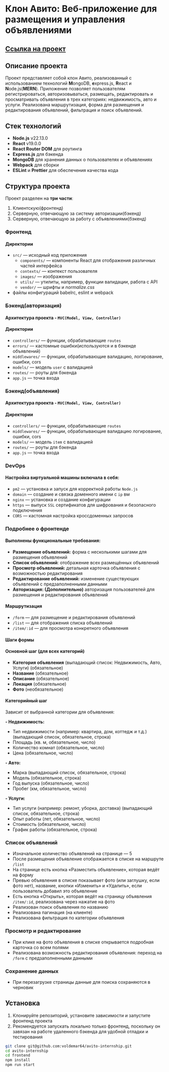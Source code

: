 ﻿# Клон Авито: Веб-приложение для размещения и управления объявлениями

## [Сcылка на проект](https://www.voldemar-avito.ru)

## Описание проекта

Проект представляет собой клон Авито, реализованный с использованием технологий **M**ongoDB, **e**xpress.js, **R**eact и **N**ode.js(**MERN**). Приложение позволяет пользователям регистрироваться, авторизовываться, размещать, редактировать и просматривать объявления в трех категориях: недвижимость, авто и услуги. Реализована маршрутизация, форма для размещения и редактирования объявлений, фильтрация и поиск объявлений.

## Стек технологий

- **Node.js** v22.13.0
- **React** v19.0.0
- **React Router DOM** для роутинга
- **Express.js** для бэкенда
- **MongoDB** для хранения данных о пользователях и объявлениях
- **Webpack** для сборки
- **ESLint** и **Prettier** для обеспечения качества кода

## Структура проекта

Проект разделен на **три части**: 
  1. Клиентскую(фронтенд) 
  2. Серверную, отвечающую за систему авторизации(бэкенд) 
  3. Серверную, отвечающую за работу с объявлениями(бэкенд)


### Фронтенд

#### Директории

- `src/` — исходный код приложения
    - `components/` — компоненты React для отображения различных частей интерфейса
    - `contexts/` — контекст пользователя
    - `images/` — изображения
    - `utils/` — утилиты, например, функции валидации, работа с API
    - `vendor/` — шрифты и *normalize.css*
- файлы конфигураций babelrc, eslint и webpack

### Бэкенд(авторизация)
#### Архитектура проекта - `MVC(Model, View, Controller)`
#### Директории

- `controllers/` — функции, обрабатывающие `routes`
- `errors/` — кастомные ошибки(используются и в бэкенде объявлений)
- `middlewares/` — функции, обрабатывающие валидацию, логирование, ошибки, cors
- `models/` — модель `user` с валидацией
- `routes/` — роуты для бэкенда
- `app.js` — точка входа

### Бэкенд(объявления)
#### Архитектура проекта - `MVC(Model, View, Controller)`
#### Директории

- `controllers/` — функции, обрабатывающие `routes`
- `middlewares/` — функции, обрабатывающие валидацию логирование, ошибки, cors
- `models/` — модель `item` с валидацией
- `routes/` — роуты для бэкенда
- `app.js` — точка входа

### DevOps
#### Настройка виртуальной машины включала в себя:
- `pm2` — установка и запуск для корректной работы `Node.js`
- `domain` — создание и связка доменного имени с `ip` вм
- `nginx` — установка и создание конфигурации
- `https` — выпуск `SSL` сертификатов для шифрования и безопасного подключения
- `CORS` — кастомная настройка кроссдоменных запросов

### Подробнее о фронтенде
#### Выполнены функциональные требования:
  - **Размещение объявлений:** форма с несколькими шагами для размещения объявлений
  - **Список объявлений**: отображение всех размещённых объявлений
  - **Просмотр объявлений:** детальная карточка объявления с возможностью редактирования
  - **Редактирование объявлений:** изменение существующих объявлений с предзаполненными данными
  - **Авторизация: (Дополнительно)** авторизация пользователей для размещения и редактирования объявлений

#### Маршрутизация
  - `/form` — для размещение и редактирования объявлений
  - `/list` — для отображения списка объявлений
  - `/item/:id` — для просмотра конкретного объявления

#### Шаги формы

#### Основной шаг (для всех категорий)
  - **Категория объявления** (выпадающий список: Недвижимость, Авто, Услуги) (обязательное)
  - **Название** (обязательное)
  - **Описание** (обязательное)
  - **Локация** (обязательное)
  - **Фото** (необязательное)

#### Категорийный шаг
Зависит от выбранной категории для объявления:

**- Недвижимость:**
  - Тип недвижимости (например: квартира, дом, коттедж и т.д.) (выпадающий список, обязательное, строка)
  - Площадь (кв. м, обязательное, число)
  - Количество комнат (обязательное, число)
  - Цена (обязательное, число)

**- Авто:**
  - Марка (выпадающий список, обязательное, строка)
  - Модель (обязательное, строка)
  - Год выпуска (обязательное, число)
  - Пробег (км, обязательное, число)

**- Услуги:**
  - Тип услуги (например: ремонт, уборка, доставка) (выпадающий список, обязательное, строка)
  - Опыт работы (лет, обязательное, число)
  - Стоимость (обязательное, число)
  - График работы (обязательное, строка)

### Список объявлений
  - Изначальное количество объявлений на странице — 5
  - После размещения объявление отображается в списке на маршруте `/list`
  - На странице есть кнопка «Разместить объявление», которая ведёт на форму
  - Превью объявления в списке показывает фото (или заглушку, если фото нет), название, кнопки «Изменить» и «Удалить», если пользователь добавил это объявление
  - Есть кнопка «Открыть», которая ведёт на страницу объявления `/item/:id`, реализована через нажатие на фото
  - Реализован поиск объявления по названию
  - Реализована пагинация (на клиенте)
  - Реализована фильтрация по категории объявления
  
### Просмотр и редактирование
  - При клике на фото объявления в списке открывается подробная карточка со всем полями
  - Реализована возможность редактирования объявления: переход на `/form` с предзаполненными данными

### Сохранение данных
- При перезагрузке страницы данные для поиска сохраняются в черновик

## Установка

1. Клонируйте репозиторий, установите зависимости и запустите фронтенд проекта
2. Рекомендуется запускать локально только фронтенд, поскольку он завязан на работе удаленного бэкенда для удобной отладки и тестирования
```bash
git clone git@github.com:voldemar64/avito-internship.git
cd avito-internship
cd frontend
npm install
npm run start
